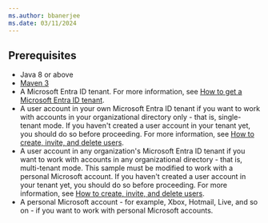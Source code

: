 ```yaml
---
ms.author: bbanerjee
ms.date: 03/11/2024
---
```


## Prerequisites

- Java 8 or above
- [Maven 3](https://maven.apache.org/download.cgi)
- A Microsoft Entra ID tenant. For more information, see [How to get a Microsoft Entra ID tenant](/entra/identity-platform/quickstart-create-new-tenant).
- A user account in your own Microsoft Entra ID tenant if you want to work with accounts in your organizational directory only - that is, single-tenant mode. If you haven't created a user account in your tenant yet, you should do so before proceeding. For more information, see [How to create, invite, and delete users](/entra/fundamentals/add-users).
- A user account in any organization's Microsoft Entra ID tenant if you want to work with accounts in any organizational directory - that is, multi-tenant mode. This sample must be modified to work with a personal Microsoft account. If you haven't created a user account in your tenant yet, you should do so before proceeding. For more information, see [How to create, invite, and delete users](/entra/fundamentals/add-users).
- A personal Microsoft account - for example, Xbox, Hotmail, Live, and so on - if you want to work with personal Microsoft accounts.
